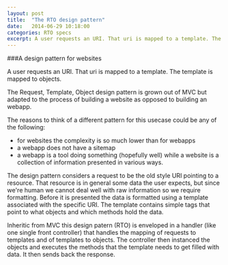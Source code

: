 ```yaml
---
layout: post
title:  "The RTO design pattern"
date:   2014-06-29 10:18:00
categories: RTO specs
excerpt: A user requests an URI. That uri is mapped to a template. The template is mapped to objects.
---
```


###A design pattern for websites

A user requests an URI.
That uri is mapped to a template.
The template is mapped to objects.

The Request, Template, Object design pattern is grown out of MVC but adapted to the process of building a website as opposed to building an webapp.

The reasons to think of a different pattern for this usecase could be any of the following:

- for websites the complexity is so much lower than for webapps
- a webapp does not have a sitemap
- a webapp is a tool doing something (hopefully well) while a website is a collection of information presented in various ways.

The design pattern considers a request to be the old style URI pointing to a resource. That resource is in general some data the user expects, but since we're human we cannot deal well with raw information so we require formatting. Before it is presented the data is formatted using a template associated with the specific URI. The template contains simple tags that point to what objects and which methods hold the data.

Inheritic from MVC this design patern (RTO) is enveloped in a handler (like one single front controller) that handles the mapping of requests to templates and of templates to objects. The controller then instanced the objects and executes the methods that the template needs to get filled with data. It then sends back the response.
